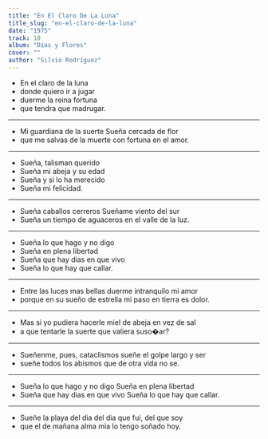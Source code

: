 ```yaml
---
title: "En El Claro De La Luna"
title_slug: "en-el-claro-de-la-luna"
date: "1975"
track: 10
album: "Días y Flores"
cover: ""
author: "Silvio Rodríguez"
---
```


- En el claro de la luna
- donde quiero ir a jugar
- duerme la reina fortuna
- que tendra que madrugar.

---

- Mi guardiana de la suerte Sueña cercada de flor
- que me salvas de la muerte con fortuna en el amor.

---

- Sueña, talisman querido
- Sueña mi abeja y su edad
- Sueña y si lo ha merecido
- Sueña mi felicidad.

---

- Sueña caballos cerreros Sueñame viento del sur
- Sueña un tiempo de aguaceros en el valle de la luz.

---

- Sueña lo que hago y no digo
- Sueña en plena libertad
- Sueña que hay dias en que vivo
- Sueña lo que hay que callar.

---

- Entre las luces mas bellas duerme intranquilo mi amor
- porque en su sueño de estrella mi paso en tierra es dolor.

---

- Mas si yo pudiera hacerle miel de abeja en vez de sal
- a que tentarle la suerte que valiera suso�ar?

---

- Sueñenme, pues, cataclismos sueñe el golpe largo y ser
- sueñe todos los abismos que de otra vida no se.

---

- Sueña lo que hago y no digo Sueña en plena libertad
- Sueña que hay dias en que vivo Sueña lo que hay que callar.

---

- Sueñe la playa del dia del dia que fui, del que soy
- que el de mañana alma mia lo tengo soñado hoy.
